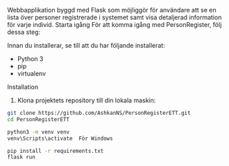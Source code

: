 Webbapplikation byggd med Flask som möjliggör för användare att se en lista över personer registrerade i systemet samt visa detaljerad information för varje individ.
Starta igång
För att komma igång med PersonRegister, följ dessa steg:

Innan du installerar, se till att du har följande installerat:
- Python 3
- pip
- virtualenv

Installation
1. Klona projektets repository till din lokala maskin:
```bash
git clone https://github.com/AshkanNS/PersonRegisterETT.git
cd PersonRegisterETT

python3 -m venv venv
venv\Scripts\activate  För Windows

pip install -r requirements.txt
flask run
